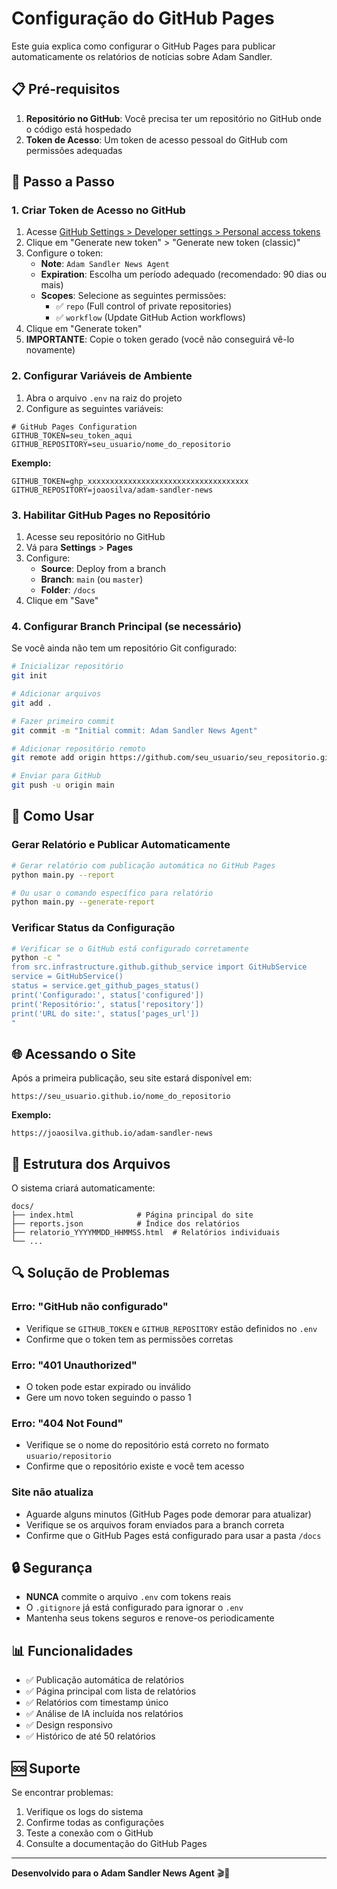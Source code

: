 # Configuração do GitHub Pages

Este guia explica como configurar o GitHub Pages para publicar automaticamente os relatórios de notícias sobre Adam Sandler.

## 📋 Pré-requisitos

1. **Repositório no GitHub**: Você precisa ter um repositório no GitHub onde o código está hospedado
2. **Token de Acesso**: Um token de acesso pessoal do GitHub com permissões adequadas

## 🔧 Passo a Passo

### 1. Criar Token de Acesso no GitHub

1. Acesse [GitHub Settings > Developer settings > Personal access tokens](https://github.com/settings/tokens)
2. Clique em "Generate new token" > "Generate new token (classic)"
3. Configure o token:
   - **Note**: `Adam Sandler News Agent`
   - **Expiration**: Escolha um período adequado (recomendado: 90 dias ou mais)
   - **Scopes**: Selecione as seguintes permissões:
     - ✅ `repo` (Full control of private repositories)
     - ✅ `workflow` (Update GitHub Action workflows)
4. Clique em "Generate token"
5. **IMPORTANTE**: Copie o token gerado (você não conseguirá vê-lo novamente)

### 2. Configurar Variáveis de Ambiente

1. Abra o arquivo `.env` na raiz do projeto
2. Configure as seguintes variáveis:

```env
# GitHub Pages Configuration
GITHUB_TOKEN=seu_token_aqui
GITHUB_REPOSITORY=seu_usuario/nome_do_repositorio
```

**Exemplo:**
```env
GITHUB_TOKEN=ghp_xxxxxxxxxxxxxxxxxxxxxxxxxxxxxxxxxxxx
GITHUB_REPOSITORY=joaosilva/adam-sandler-news
```

### 3. Habilitar GitHub Pages no Repositório

1. Acesse seu repositório no GitHub
2. Vá para **Settings** > **Pages**
3. Configure:
   - **Source**: Deploy from a branch
   - **Branch**: `main` (ou `master`)
   - **Folder**: `/docs`
4. Clique em "Save"

### 4. Configurar Branch Principal (se necessário)

Se você ainda não tem um repositório Git configurado:

```bash
# Inicializar repositório
git init

# Adicionar arquivos
git add .

# Fazer primeiro commit
git commit -m "Initial commit: Adam Sandler News Agent"

# Adicionar repositório remoto
git remote add origin https://github.com/seu_usuario/seu_repositorio.git

# Enviar para GitHub
git push -u origin main
```

## 🚀 Como Usar

### Gerar Relatório e Publicar Automaticamente

```bash
# Gerar relatório com publicação automática no GitHub Pages
python main.py --report

# Ou usar o comando específico para relatório
python main.py --generate-report
```

### Verificar Status da Configuração

```bash
# Verificar se o GitHub está configurado corretamente
python -c "
from src.infrastructure.github.github_service import GitHubService
service = GitHubService()
status = service.get_github_pages_status()
print('Configurado:', status['configured'])
print('Repositório:', status['repository'])
print('URL do site:', status['pages_url'])
"
```

## 🌐 Acessando o Site

Após a primeira publicação, seu site estará disponível em:
```
https://seu_usuario.github.io/nome_do_repositorio
```

**Exemplo:**
```
https://joaosilva.github.io/adam-sandler-news
```

## 📁 Estrutura dos Arquivos

O sistema criará automaticamente:

```
docs/
├── index.html              # Página principal do site
├── reports.json            # Índice dos relatórios
├── relatorio_YYYYMMDD_HHMMSS.html  # Relatórios individuais
└── ...
```

## 🔍 Solução de Problemas

### Erro: "GitHub não configurado"
- Verifique se `GITHUB_TOKEN` e `GITHUB_REPOSITORY` estão definidos no `.env`
- Confirme que o token tem as permissões corretas

### Erro: "401 Unauthorized"
- O token pode estar expirado ou inválido
- Gere um novo token seguindo o passo 1

### Erro: "404 Not Found"
- Verifique se o nome do repositório está correto no formato `usuario/repositorio`
- Confirme que o repositório existe e você tem acesso

### Site não atualiza
- Aguarde alguns minutos (GitHub Pages pode demorar para atualizar)
- Verifique se os arquivos foram enviados para a branch correta
- Confirme que o GitHub Pages está configurado para usar a pasta `/docs`

## 🔒 Segurança

- **NUNCA** commite o arquivo `.env` com tokens reais
- O `.gitignore` já está configurado para ignorar o `.env`
- Mantenha seus tokens seguros e renove-os periodicamente

## 📊 Funcionalidades

- ✅ Publicação automática de relatórios
- ✅ Página principal com lista de relatórios
- ✅ Relatórios com timestamp único
- ✅ Análise de IA incluída nos relatórios
- ✅ Design responsivo
- ✅ Histórico de até 50 relatórios

## 🆘 Suporte

Se encontrar problemas:

1. Verifique os logs do sistema
2. Confirme todas as configurações
3. Teste a conexão com o GitHub
4. Consulte a documentação do GitHub Pages

---

**Desenvolvido para o Adam Sandler News Agent** 🎬📰